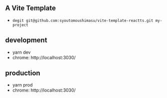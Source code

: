 ## A Vite Template

- `degit git@github.com:syoutomoushimasu/vite-template-reactts.git my-project`

## development

- yarn dev
- chrome: http://localhost:3030/

## production

- yarn prod
- chrome: http://localhost:3030/
